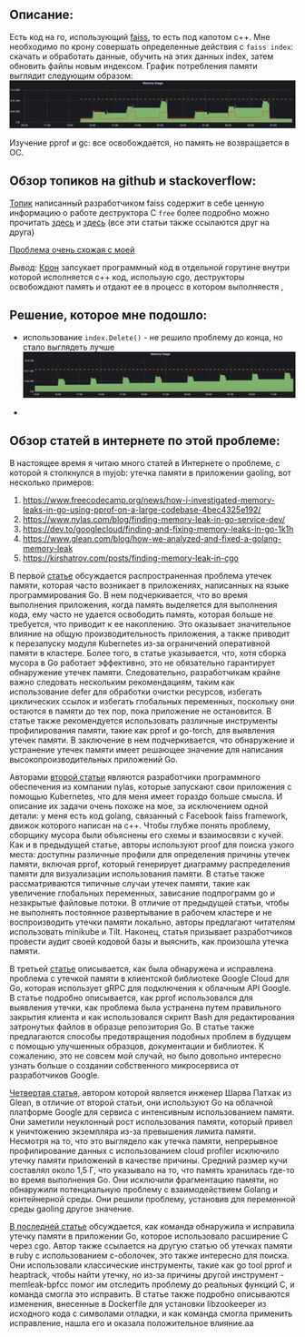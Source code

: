 ## Описание:

Есть код на го, использующий [faiss](https://github.com/DataIntelligenceCrew/go-faiss), то есть под капотом c++. Мне необходимо по крону совершать определенные действия с `faiss index`: скачать и обработать данные, обучить на этих данных index, затем обновить файлы новым индексом. График потребления памяти выглядит следующим образом:  
![alt text](https://github.com/fkurushin/fkurushin/blob/master/photo_2023-06-07%2014.53.12.jpeg)

Изучение pprof и gc: все освобождается, но память не возвращается в ОС. 

## Обзор топиков на github и stackoverflow:


[Топик](https://github.com/facebookresearch/faiss/wiki/FAQ#why-does-the-ram-usage-not-go-down-when-i-delete-an-index)  написанный разработчиком faiss содержит в себе ценную информацию о работе деструктора С `free` более подробно можно прочитать [здесь](https://stackoverflow.com/questions/15139436/why-free-doesnt-really-frees-memory/15139468#15139468) и [здесь](https://stackoverflow.com/questions/63933234/memory-leak-when-calling-c-malloc-c-free-in-goroutines) (все эти статьи также ссылаются друг на друга)

[Проблема очень схожая с моей](https://github.com/golang/go/issues/53440)

_Вывод:_ [Крон](https://github.com/robfig/cron) запсукает программный код в отдельной горутине внутри которой исполняется с++ код, использую cgo, деструкторы освобождают память и отдают ее в процесс в котором выполняестя ,

## Решение, которое мне подошло:

  - использование `index.Delete()` - не решило проблему до конца, но стало выглядеть лучше
![alt text](https://github.com/fkurushin/fkurushin/blob/master/photo_2023-06-07%2014.20.29.jpeg)

  - 

## Обзор статей в интернете по этой проблеме:

В настоящее время я читаю много статей в Интернете о проблеме, с которой я столкнулся в myjob: утечка памяти в приложении gaoling, вот несколько примеров:
1. https://www.freecodecamp.org/news/how-i-investigated-memory-leaks-in-go-using-pprof-on-a-large-codebase-4bec4325e192/
2. https://www.nylas.com/blog/finding-memory-leak-in-go-service-dev/
3. https://dev.to/googlecloud/finding-and-fixing-memory-leaks-in-go-1k1h
4. https://www.glean.com/blog/how-we-analyzed-and-fixed-a-golang-memory-leak
5. https://kirshatrov.com/posts/finding-memory-leak-in-cgo

  В первой [статье](https://www.freecodecamp.org/news/how-i-investigated-memory-leaks-in-go-using-pprof-on-a-large-codebase-4bec4325e192/) обсуждается распространенная проблема утечек памяти, которая часто возникает в приложениях, написанных на языке программирования Go. В нем подчеркивается, что во время выполнения приложения, когда память выделяется для выполнения кода, ему часто не удается освободить память, которая больше не требуется, что приводит к ее накоплению. Это оказывает значительное влияние на общую производительность приложения, а также приводит к перезапуску модуля Kubernetes из-за ограничений оперативной памяти в кластере. 
  Более того, в статье указывается, что, хотя сборка мусора в Go работает эффективно, это не обязательно гарантирует обнаружение утечек памяти. Следовательно, разработчикам крайне важно следовать нескольким рекомендациям, таким как использование defer для обработки очистки ресурсов, избегать циклических ссылок и избегать глобальных переменных, поскольку они остаются в памяти до тех пор, пока приложение не остановится.
В статье также рекомендуется использовать различные инструменты профилирования памяти, такие как pprof и go-torch, для выявления утечек памяти. В заключение в нем подчеркивается, что обнаружение и устранение утечек памяти имеет решающее значение для написания высокопроизводительных приложений Go.
  
  Авторами [второй статьи](https://www.nylas.com/blog/finding-memory-leak-in-go-service-dev/) являются разработчики программного обеспечения из компании nylas, которые запускают свои приложения с помощью Kubernetes, что для меня имеет гораздо больше смысла. И описание их задачи очень похоже на мое, за исключением одной детали: у меня есть код golang, связанный с Facebook faiss framework, движок которого написан на c++. 
Чтобы глубже понять проблему, сборщику мусора были объяснены его схемы и взаимосвязи с кучей. Как и в предыдущей статье, авторы используют proof для поиска узкого места: доступны различные профили для определения причины утечек памяти, включая pprof, который генерирует диаграмму распределения памяти для визуализации использования памяти. В статье также рассматриваются типичные случаи утечек памяти, такие как увеличение глобальных переменных, зависание подпрограмм go и незакрытые файловые потоки. В отличие от предыдущей статьи, чтобы не выполнять постоянное развертывание в рабочем кластере и не воспроизводить утечки памяти локально, авторы предлагают читателям использовать minikube и Tilt. Наконец, статья призывает разработчиков провести аудит своей кодовой базы и выяснить, как произошла утечка памяти. 
  
  В третьей [статье](https://dev.to/googlecloud/finding-and-fixing-memory-leaks-in-go-1k1h) описывается, как была обнаружена и исправлена проблема с утечкой памяти в клиентской библиотеке Google Cloud для Go, которая использует gRPC для подключения к облачным API Google. В статье подробно описывается, как pprof использовался для выявления утечки, как проблема была устранена путем правильного закрытия клиента и как использовался скрипт Bash для редактирования затронутых файлов в образце репозитория Go. В статье также предлагаются способы предотвращения подобных проблем в будущем с помощью улучшенных образцов, документации и библиотек. К сожалению, это не совсем мой случай, но было довольно интересно узнать больше о создании собственного микросервиса от разработчиков Google.
  
  [Четвертая статья](https://www.glean.com/blog/how-we-analyzed-and-fixed-a-golang-memory-leak), автором которой является инженер Шарва Патхак из Glean, в отличие от второй статьи, они используют Go на облачной платформе Google для сервиса с интенсивным использованием памяти. Они заметили неуклонный рост использования памяти, который привел к уничтожению экземпляра из-за превышения лимита памяти. Несмотря на то, что это выглядело как утечка памяти, непрерывное профилирование данных с использованием cloud profiler исключило утечку памяти приложений в качестве причины. Средний размер кучи составлял около 1,5 Г, что указывало на то, что память хранилась где-то во время выполнения Go. Они исключили фрагментацию памяти, но обнаружили потенциальную проблему с взаимодействием Golang и контейнерной среды. Они решили проблему, установив для  переменной среды gaoling другое значение. 
  
  [В последней статье](https://kirshatrov.com/posts/finding-memory-leak-in-cgo) обсуждается, как команда обнаружила и исправила утечку памяти в приложении Go, которое использовало расширение C через cgo. Автор также ссылается на другую статью об утечках памяти в ruby с использованием c-оболочек, это также интересно для поиска. Они использовали классические инструменты, такие как go tool pprof и heaptrack, чтобы найти утечку, но из-за причины другой инструмент - memleak-bpfcc помог им отследить проблему до реальных функций C, и команда смогла это исправить. В статье также подробно описываются изменения, внесенные в Dockerfile для установки libzookeeper из исходного кода с символами отладки, и как команда смогла применить исправление, нашла его и оказала положительное влияние.aa


